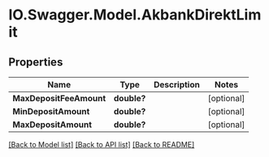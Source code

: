 # IO.Swagger.Model.AkbankDirektLimit
## Properties

Name | Type | Description | Notes
------------ | ------------- | ------------- | -------------
**MaxDepositFeeAmount** | **double?** |  | [optional] 
**MinDepositAmount** | **double?** |  | [optional] 
**MaxDepositAmount** | **double?** |  | [optional] 

[[Back to Model list]](../README.md#documentation-for-models) [[Back to API list]](../README.md#documentation-for-api-endpoints) [[Back to README]](../README.md)


